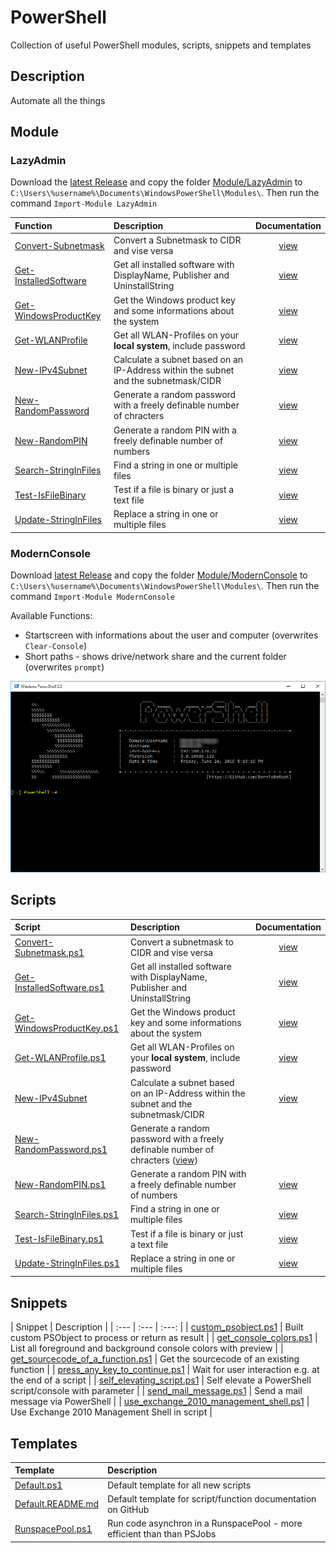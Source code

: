 # PowerShell
Collection of useful PowerShell modules, scripts, snippets and templates

## Description

Automate all the things

## Module

### LazyAdmin

Download the [latest Release](https://github.com/BornToBeRoot/PowerShell/releases/latest) and copy the folder [Module/LazyAdmin](Module/LazyAdmin) to `C:\Users\%username%\Documents\WindowsPowerShell\Modules\`. Then run the command `Import-Module LazyAdmin`

| Function | Description | Documentation | 
| :--- | :--- | :---: |
| [Convert-Subnetmask](Module/LazyAdmin/Convert-Subnetmask.ps1) | Convert a Subnetmask to CIDR and vise versa | [view](Documentation/Convert-Subnetmask.README.md) |
| [Get-InstalledSoftware](Module/LazyAdmin/Get-InstalledSoftware.ps1) | Get all installed software with DisplayName, Publisher and UninstallString | [view](Documentation/Get-InstalledSoftware.README.md) |
| [Get-WindowsProductKey](Module/LazyAdmin/Get-WindowsProductKey.ps1) | Get the Windows product key and some informations about the system | [view](Documentation/Get-WindowsProductKey.README.md) |
| [Get-WLANProfile](Module/LazyAdmin/Get-WLANProfile.ps1) | Get all WLAN-Profiles on your **local system**, include password | [view ](Documentation/Get-WLANProfile.README.md) |
| [New-IPv4Subnet](Module/LazyAdmin/New-IPv4Subnet.ps1) | Calculate a subnet based on an IP-Address within the subnet and the subnetmask/CIDR | [view](Documentation/New-IPv4Subnet.README.md) |
| [New-RandomPassword](Module/LazyAdmin/New-RandomPassword.ps1) | Generate a random password with a freely definable number of chracters | [view](Documentation/New-RandomPassword.README.md) |
| [New-RandomPIN](Module/LazyAdmin/New-RandomPIN.ps1) | Generate a random PIN with a freely definable number of numbers | [view ](Documentation/New-RandomPIN.README.md) |
| [Search-StringInFiles](Module/LazyAdmin/Search-StringInFiles.ps1) | Find a string in one or multiple files | [view ](Documentation/Search-StringInFiles.README.md) |
| [Test-IsFileBinary](Module/LazyAdmin/Test-IsFileBinary.ps1) | Test if a file is binary or just a text file | [view ](Documentation/Test-IsFileBinary.README.md) |
| [Update-StringInFiles](Module/LazyAdmin/Update-StringInFiles.ps1) | Replace a string in one or multiple files | [view ](Documentation/Update-StringInFiles.README.md)

### ModernConsole 

Download [latest Release](https://github.com/BornToBeRoot/PowerShell/releases/latest) and copy the folder [Module/ModernConsole](Module/ModernConsole) to `C:\Users\%username%\Documents\WindowsPowerShell\Modules\`. Then run the command `Import-Module ModernConsole`

Available Functions:

* Startscreen with informations about the user and computer (overwrites `Clear-Console`)
* Short paths - shows drive/network share and the current folder (overwrites `prompt`)

![Screenshot](/Documentation/ModernConsole.png?raw=true)

## Scripts
| Script | Description | Documentation | 
| :--- | :--- | :---: |
| [Convert-Subnetmask.ps1](Scripts/Convert-Subnetmask.ps1) | Convert a subnetmask to CIDR and vise versa | [view ](Documentation/Convert-Subnetmask.README.md) |
| [Get-InstalledSoftware.ps1](Scripts/Get-InstalledSoftware.ps1) | Get all installed software with DisplayName, Publisher and UninstallString | [view](Documentation/Get-InstalledSoftware.README.md) |
| [Get-WindowsProductKey.ps1](Scripts/Get-WindowsProductKey.ps1) | Get the Windows product key and some informations about the system | [view](Documentation/Get-WindowsProductKey.README.md) |
| [Get-WLANProfile.ps1](Scripts/Get-WLANProfile.ps1) | Get all WLAN-Profiles on your **local system**, include password | [view ](Documentation/Get-WLANProfile.README.md)
| [New-IPv4Subnet](Scripts/New-IPv4Subnet.ps1) | Calculate a subnet based on an IP-Address within the subnet and the subnetmask/CIDR | [view](Documentation/New-IPv4Subnet.README.md) |
| [New-RandomPassword.ps1](Scripts/New-RandomPassword.ps1) | Generate a random password with a freely definable number of chracters ([view](Documentation/New-RandomPassword.README.md))
| [New-RandomPIN.ps1](Scripts/New-RandomPIN.ps1) | Generate a random PIN with a freely definable number of numbers | [view ](Documentation/New-RandomPIN.README.md) |
| [Search-StringInFiles.ps1](Scripts/Search-StringInFiles.ps1) | Find a string in one or multiple files | [view ](Documentation/Search-StringInFiles.README.md) |
| [Test-IsFileBinary.ps1](Scripts/Test-IsFileBinary.ps1) | Test if a file is binary or just a text file | [view ](Documentation/Test-IsFileBinary.README.md) |
| [Update-StringInFiles.ps1](Scripts/Update-StringInFiles.ps1) | Replace a string in one or multiple files | [view ](Documentation/Update-StringInFiles.README.md) |

## Snippets

| Snippet | Description | 
| :--- | :--- | :---: |
| [custom_psobject.ps1](Snippets/custom_psobject.ps1) | Built custom PSObject to process or return as result |
| [get_console_colors.ps1](Snippets/get_console_colors.ps1) | List all foreground and background console colors with preview |
| [get_sourcecode_of_a_function.ps1](Snippets/get_sourcecode_of_a_function.ps1) | Get the sourcecode of an existing function | 
| [press_any_key_to_continue.ps1](Snippets/press_any_key_to_continue.ps1) | Wait for user interaction e.g. at the end of a script | 
| [self_elevating_script.ps1](Snippets/self_elevating_script.ps1) | Self elevate a PowerShell script/console with parameter |
| [send_mail_message.ps1](Snippets/send_mail_message.ps1) | Send a mail message via PowerShell |
| [use_exchange_2010_management_shell.ps1](Snippets/use_exchange_2010_management_shell.ps1) | Use Exchange 2010 Management Shell in script |

## Templates

| Template | Description |
| :--- | :--- |
| [Default.ps1](Templates/Default.ps1) | Default template for all new scripts |
| [Default.README.md](Templates/Default.README.md) | Default template for script/function documentation on GitHub |
| [RunspacePool.ps1](Templates/RunspacePool.ps1) | Run code asynchron in a RunspacePool - more efficient than than PSJobs |
